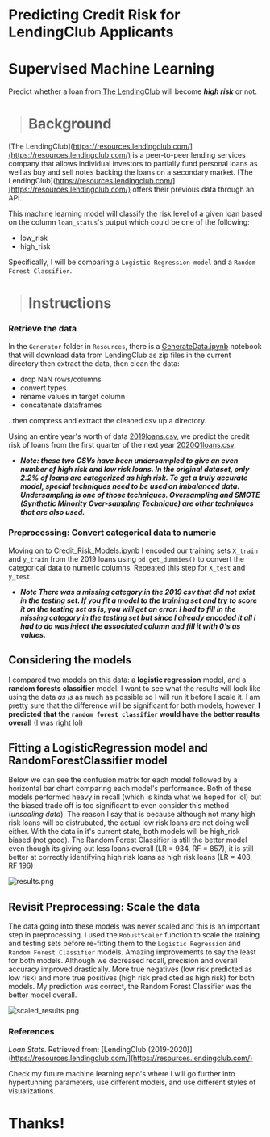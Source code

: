# Predicting Credit Risk for LendingClub Applicants
# Supervised Machine Learning

Predict whether a loan from [The LendingClub](https://resources.lendingclub.com/) will become **_high risk_** or not. 

># Background

[The LendingClub](https://resources.lendingclub.com/](https://resources.lendingclub.com/) is a peer-to-peer lending services company that allows individual investors to partially fund personal loans as well as buy and sell notes backing the loans on a secondary market. [The LendingClub](https://resources.lendingclub.com/](https://resources.lendingclub.com/) offers their previous data through an API.

This machine learning model will classify the risk level of a given loan based on the column `loan_status`'s output which could be one of the following:
* low_risk
* high_risk

Specifically, I will be comparing a `Logistic Regression model` and a `Random Forest Classifier`.

># Instructions

### Retrieve the data

In the `Generator` folder in `Resources`, there is a [GenerateData.ipynb](/Resources/Generator/GenerateData.ipynb) notebook that will download data from LendingClub as zip files in the current directory then extract the data, then clean the data: 
* drop NaN rows/columns
* convert types
* rename values in target column
* concatenate dataframes

..then compress and extract the cleaned csv up a directory. 

Using an entire year's worth of data [2019loans.csv](/Resources/2019loans.csv), we predict the credit risk of loans from the first quarter of the next year [2020Q1loans.csv](/Resources/2020Q1loans.csv).

- **_Note: these two CSVs have been undersampled to give an even number of high risk and low risk loans. In the original dataset, only 2.2% of loans are categorized as high risk. To get a truly accurate model, special techniques need to be used on imbalanced data. Undersampling is one of those techniques. Oversampling and SMOTE (Synthetic Minority Over-sampling Technique) are other techniques that are also used._**

### Preprocessing: Convert categorical data to numeric

Moving on to [Credit_Risk_Models.ipynb](Credit_Risk_Models.ipynb) I encoded our training sets `X_train` and `y_train` from the 2019 loans using `pd.get_dummies()` to convert the categorical data to numeric columns. Repeated this step for `X_test` and `y_test`.

- **_Note There was a missing category in the 2019 csv that did not exist in the testing set. If you fit a model to the training set and try to score it on the testing set as is, you will get an error. I had to fill in the missing category in the testing set but since I already encoded it all i had to do was inject the associated column and fill it with 0's as values._**

## Considering the models

I compared two models on this data: a **logistic regression** model, and a **random forests classifier** model. 
I want to see what the results will look like using the data _as is_ as much as possible so I will run it before I scale it.
I am pretty sure that the difference will be significant for both models, however, **I predicted that the `random forest classifier` would have the better results overall** (I was right lol)

## Fitting a LogisticRegression model and RandomForestClassifier model
Below we can see the confusion matrix for each model followed by a horizontal bar chart comparing each model's performance.
Both of these models performed heavy in recall (which is kinda what we hoped for lol) but the biased trade off is too significant to even consider this method (_unscaling data_). The reason I say that is because although not many high risk loans will be distrubuted, the actual low risk loans are not doing well either. With the data in it's current state, both models will be high_risk biased (not good). The Random Forest Classifier is still the better model even though its giving out less loans overall (LR = 934, RF = 857), it is still better at correctly identifying high risk loans as high risk loans (LR = 408, RF 196)

![results.png](Images/results.png)

## Revisit Preprocessing: Scale the data

The data going into these models was never scaled and this is an important step in preprocessing. I used the `RobustScaler` function to scale the training and testing sets before re-fitting them to the `Logistic Regression` and `Random Forest Classifier` models.
Amazing improvements to say the least for both models. Although we decreased recall, precision and overall accuracy improved drastically.
More true negatives (low risk predicted as low risk) and more true positives (high risk predicted as high risk) for both models.
My prediction was correct, the Random Forest Classifier was the better model overall.

![scaled_results.png](Images/scaled_results.png)

### References

_Loan Stats_. Retrieved from: [LendingClub (2019-2020)](https://resources.lendingclub.com/](https://resources.lendingclub.com/)

Check my future machine learning repo's where I will go further into hypertunning parameters, use different models, and use different styles of visualizations.
# Thanks!
